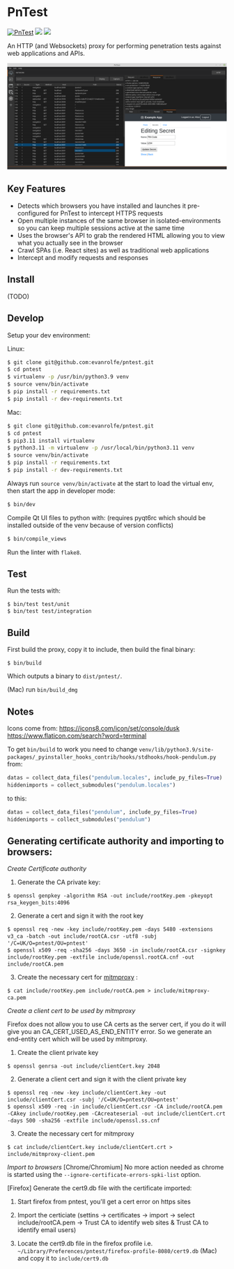 # PnTest

[![PnTest](https://circleci.com/gh/evanrolfe/pntest.svg?style=shield)](https://app.circleci.com/pipelines/github/evanrolfe/pntest) ![](https://img.shields.io/badge/python-3.11-blue) ![](https://img.shields.io/badge/Qt-6-blue)

An HTTP (and Websockets) proxy for performing penetration tests against web applications and APIs.

![](./screenshot.png)

## Key Features

- Detects which browsers you have installed and launches it pre-configured for PnTest to intercept HTTPS requests
- Open multiple instances of the same browser in isolated-environments so you can keep multiple sessions active at the same time
- Uses the browser's API to grab the rendered HTML allowing you to view what you actually see in the browser
- Crawl SPAs (i.e. React sites) as well as traditional web applications
- Intercept and modify requests and responses

## Install

(TODO)

## Develop

Setup your dev environment:

Linux:
```bash
$ git clone git@github.com:evanrolfe/pntest.git
$ cd pntest
$ virtualenv -p /usr/bin/python3.9 venv
$ source venv/bin/activate
$ pip install -r requirements.txt
$ pip install -r dev-requirements.txt

```
Mac:
```bash
$ git clone git@github.com:evanrolfe/pntest.git
$ cd pntest
$ pip3.11 install virtualenv
$ python3.11 -m virtualenv -p /usr/local/bin/python3.11 venv
$ source venv/bin/activate
$ pip install -r requirements.txt
$ pip install -r dev-requirements.txt
```

Always run `source venv/bin/activate` at the start to load the virtual env, then start the app in developer mode:
```bash
$ bin/dev
```

Compile Qt UI files to python with: (requires pyqt6rc which should be installed outside of the venv because of version conflicts)
```bash
$ bin/compile_views
```

Run the linter with `flake8`.

## Test
Run the tests with:
```
$ bin/test test/unit
$ bin/test test/integration
```

## Build
First build the proxy, copy it to include, then build the final binary:
```
$ bin/build
```
Which outputs a binary to `dist/pntest/`.

(Mac) run `bin/build_dmg`

## Notes
Icons come from:
https://icons8.com/icon/set/console/dusk
https://www.flaticon.com/search?word=terminal

To get `bin/build` to work you need to change `venv/lib/python3.9/site-packages/_pyinstaller_hooks_contrib/hooks/stdhooks/hook-pendulum.py` from:
```python
datas = collect_data_files("pendulum.locales", include_py_files=True)
hiddenimports = collect_submodules("pendulum.locales")

```
to this:
```python
datas = collect_data_files("pendulum", include_py_files=True)
hiddenimports = collect_submodules("pendulum")
```

## Generating certificate authority and importing to browsers:
*Create Certificate authority*
1. Generate the CA private key:
```
$ openssl genpkey -algorithm RSA -out include/rootKey.pem -pkeyopt rsa_keygen_bits:4096
```
2. Generate a cert and sign it with the root key
```
$ openssl req -new -key include/rootKey.pem -days 5480 -extensions v3_ca -batch -out include/rootCA.csr -utf8 -subj '/C=UK/O=pntest/OU=pntest'
$ openssl x509 -req -sha256 -days 3650 -in include/rootCA.csr -signkey include/rootKey.pem -extfile include/openssl.rootCA.cnf -out include/rootCA.pem
```
3. Create the necessary cert for [mitmproxy](https://docs.mitmproxy.org/stable/concepts-certificates/#using-a-custom-server-certificate) :
```
$ cat include/rootKey.pem include/rootCA.pem > include/mitmproxy-ca.pem
```

*Create a client cert to be used by mitmproxy*

Firefox does not allow you to use CA certs as the server cert, if you do it will give you an CA_CERT_USED_AS_END_ENTITY error. So we generate an end-entity cert which will be used by mitmproxy.
1. Create the client private key
```
$ openssl genrsa -out include/clientCert.key 2048
```
2. Generate a client cert and sign it with the client private key
```
$ openssl req -new -key include/clientCert.key -out include/clientCert.csr -subj '/C=UK/O=pntest/OU=pntest'
$ openssl x509 -req -in include/clientCert.csr -CA include/rootCA.pem -CAkey include/rootKey.pem -CAcreateserial -out include/clientCert.crt -days 500 -sha256 -extfile include/openssl.ss.cnf
```
3. Create the necessary cert for mitmproxy
```
$ cat include/clientCert.key include/clientCert.crt > include/mitmproxy-client.pem
```

*Import to browsers*
[Chrome/Chromium] No more action needed as chrome is started using the `--ignore-certificate-errors-spki-list` option.

[Firefox] Generate the cert9.db file with the certificate imported:

1. Start firefox from pntest, you'll get a cert error on https sites

2. Import the certiciate (settins -> certificates -> import -> select include/rootCA.pem -> Trust CA to identify web sites & Trust CA to identify email users)

3. Locate the cert9.db file in the firefox profile i.e. `~/Library/Preferences/pntest/firefox-profile-8080/cert9.db` (Mac) and copy it to `include/cert9.db`

